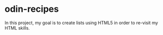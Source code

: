 # odin-recipes

In this project, my goal is to create lists using HTML5 in order to re-visit my HTML skills.
